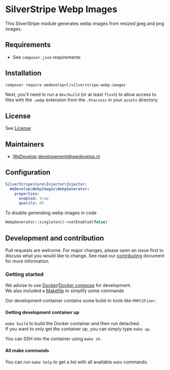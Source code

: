 # SilverStripe Webp Images
This SilverStripe module generates webp images from resized jpeg and png images.

## Requirements
* See `composer.json` requirements

## Installation
```sh
composer require wedevelopnl/silverstripe-webp-images
```

Next, you'll need to run a `dev/build` (or at least `flush`) to allow access to files with the `.webp` extension from the `.htaccess` in your `assets` directory.

## License
See [License](LICENSE)

## Maintainers
* [WeDevelop](https://www.wedevelop.nl/) <developement@wedevelop.nl>


## Configuration
```yml
SilverStripe\Core\Injector\Injector:
  WeDevelop\WebpImages\WebpGenerator:
    properties:
      enabled: true
      quality: 80
```
To disable generating webp images in code
```php
WebpGenerator::singleton()->setEnabled(false)
```

## Development and contribution
Pull requests are welcome. For major changes, please open an issue first to discuss what you would like to change.
See read our [contributing](CONTRIBUTING.md) document for more information.

### Getting started
We advise to use [Docker](https://docker.com)/[Docker compose](https://docs.docker.com/compose/) for development.\
We also included a [Makefile](https://www.gnu.org/software/make/) to simplify some commands

Our development container contains some build-in tools like `PHPCSFixer`.

#### Getting development container up
`make build` to build the Docker container and then run detached.\
If you want to only get the container up, you can simply type `make up`.

You can SSH into the container using `make sh`.

#### All make commands
You can run `make help` to get a list with all available `make` commands.
